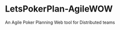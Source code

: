 LetsPokerPlan-AgileWOW
======================

An Agile Poker Planning Web tool for Distributed teams
